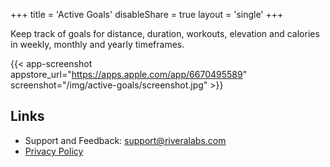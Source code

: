 +++
title = 'Active Goals'
disableShare = true
layout = 'single'
+++

Keep track of goals for distance, duration, workouts, elevation and calories in weekly, monthly and yearly timeframes.

{{< app-screenshot appstore_url="https://apps.apple.com/app/6670495589" screenshot="/img/active-goals/screenshot.jpg" >}}

## Links

* Support and Feedback: [support@riveralabs.com](mailto:support@riveralabs.com?subject=Active%20Goals%20Support)
* [Privacy Policy](privacy)
